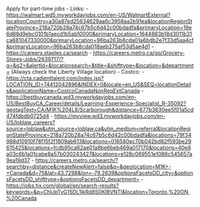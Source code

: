  Apply for part-time jobs
	- Links:
		- https://walmart.wd5.myworkdayjobs.com/en-US/WalmartExternal?locationCountry=a30a87ed25634629aa6c3958aa2b91ea&locationRegionStateProvince=218a720b28a74c67b5c6d42c00bdadfa&primaryLocation=19e6d88d9ebc0101b1aecd1b5ab10000&primaryLocation=1644883b18d3011b31ca681047330000&primaryLocation=96ba263b8cda01a6bdb2e7f33d5aa4cf&primaryLocation=96ba263b8cda018aeb275af53d5ae4d1
		- https://careers.staples.ca/search
		- https://careers.metro.ca/go/Grocery-Stores-Jobs/2639717/?q=&q2=&alertId=&locationsearch=&title=&shifttype=&location=&department= (Always check the Liberty Village location)
		- Costco:
			- https://cta.cadienttalent.com/index.jsp?LOCATION_ID=74412042896&INDEX=0&locale=en_US&SEQ=locationDetails&applicationName=CostcoCanadaNonReqExtCanada
		- https://bestbuycanada.wd3.myworkdayjobs.com/en-US/BestBuyCA_Career/details/Learning-Experience-Specialist_R-35092?geotagText=CA/M1K%204L8/Scarborough&distance=677b3630ee5f01a5cd474fdbdb0725d4
		- https://myview.wd3.myworkdayjobs.com/en-US/loblaw_careers?source=loblaw&utm_source=loblaw.ca&utm_medium=referral&locationRegionStateProvince=218a720b28a74c67b5c6d42c00bdadfa&locations=79f34988d10910f78f15f2f1809ab613&locations=016580ec70b042bd82f593be29615425&locations=fcdb95ca62ae01a8be6beb469a017170&locations=40e8a03c6b1a01cabe8a57b030243427&locations=e128c069551e1086c545657a9ea19d37
		- https://careers.metro.ca/search/?searchby=distance&createNewAlert=false&q=&geolocation=M1K+-+Canada&d=75&lat=43.7298&lon=-79.2639&optionsFacetsDD_city=&optionsFacetsDD_shifttype=&optionsFacetsDD_department=
		- https://jobs.tjx.com/global/en/search-results?keywords=&p=ChIJpTvG15DL1IkRd8S0KlBVNTI&location=Toronto,%20ON,%20Canada